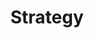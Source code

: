 ---
layout: design-pattern-module-with-live-eval
badge: 
level: 0
title: Strategy
parent: Design Patterns
grand_parent: Engineering
nav_order: 2
---